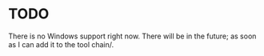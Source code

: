 # TODO

There is no Windows support right now. There will be in the future; as soon as I can add it to the tool chain/.
